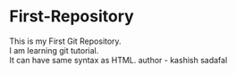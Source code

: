 # First-Repository
This is my First Git Repository.
<br>
I am learning git tutorial.
<br>
It can have same syntax as HTML.
author - kashish sadafal
